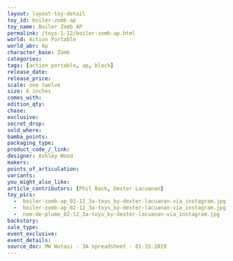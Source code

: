 ```yaml
---
layout: layout-toy-detail 
toy_id: boiler-zomb-ap
toy_name: Boiler Zomb AP
permalink: /toys-1-12/boiler-zomb-ap.html
world: Action Portable
world_abr: Ap
character_base: Zomb
categories: 
tags: [action portable, ap, black]
release_date: 
release_price:  
scale: one twelve
size: 6 inches
comes_with: 
edition_qty: 
chase: 
exclusive: 
secret_drop: 
sold_where: 
bamba_points: 
packaging_type: 
product_code_/_link: 
designer: Ashley Wood
makers: 
points_of_articulation: 
variants: 
you_might_also_like: 
article_contributors: [Phil Back, Dexter Lacuanan]
toy_pics: 
  -  boiler-zomb-ap_01-12_3a-toys_by-dexter-lacuanan-via_instagram.jpg
  -  boiler-zomb-ap_02-12_3a-toys_by-dexter-lacuanan-via_instagram.jpg
  -  nom-de-plume_02-12_3a-toys_by-dexter-lacuanan-via_instagram.jpg
backstory:
sale_type: 
event_exclusive: 
event_details: 
source_doc: MW Wutasi - 3A spreadsheet - 01-15-2019
---
```

